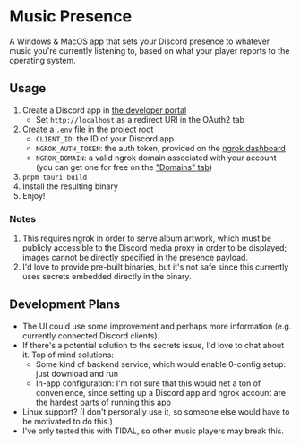 # Music Presence

A Windows & MacOS app that sets your Discord presence to whatever music you're currently listening to, based on what your player reports to the operating system.

## Usage

1. Create a Discord app in [the developer portal](https://discord.com/developers/applications)
   - Set `http://localhost` as a redirect URI in the OAuth2 tab
2. Create a `.env` file in the project root
   - `CLIENT_ID`: the ID of your Discord app
   - `NGROK_AUTH_TOKEN`: the auth token, provided on the [ngrok dashboard](https://dashboard.ngrok.com)
   - `NGROK_DOMAIN`: a valid ngrok domain associated with your account (you can get one for free on the ["Domains" tab](https://dashboard.ngrok.com/domains))
3. `pnpm tauri build`
4. Install the resulting binary
5. Enjoy!

### Notes

1. This requires ngrok in order to serve album artwork, which must be publicly accessible to the Discord media proxy in order to be displayed; images cannot be directly specified in the presence payload.
2. I'd love to provide pre-built binaries, but it's not safe since this currently uses secrets embedded directly in the binary.

## Development Plans

- The UI could use some improvement and perhaps more information (e.g. currently connected Discord clients).
- If there's a potential solution to the secrets issue, I'd love to chat about it. Top of mind solutions:
  - Some kind of backend service, which would enable 0-config setup: just download and run
  - In-app configuration: I'm not sure that this would net a ton of convenience, since setting up a Discord app and ngrok account are the hardest parts of running this app
- Linux support? (I don't personally use it, so someone else would have to be motivated to do this.)
- I've only tested this with TIDAL, so other music players may break this.
